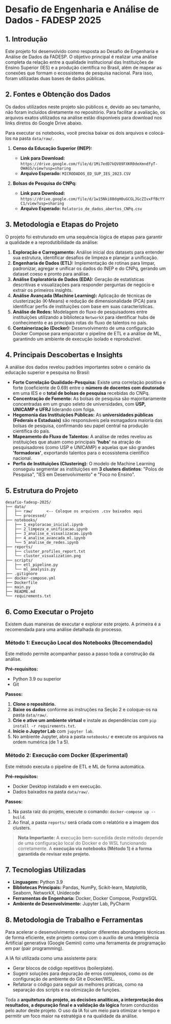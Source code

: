 # Desafio de Engenharia e Análise de Dados - FADESP 2025

## 1. Introdução

Este projeto foi desenvolvido como resposta ao Desafio de Engenharia e Análise de Dados da FADESP. O objetivo principal é realizar uma análise completa da relação entre a qualidade institucional das Instituições de Ensino Superior (IES) e a produção científica no Brasil, além de mapear as conexões que formam o ecossistema de pesquisa nacional. Para isso, foram utilizadas duas bases de dados públicas.

## 2. Fontes e Obtenção dos Dados

Os dados utilizados neste projeto são públicos e, devido ao seu tamanho, não foram incluídos diretamente no repositório. Para facilitar a avaliação, os arquivos exatos utilizados na análise estão disponíveis para download nos links diretos do Google Drive abaixo.

Para executar os notebooks, você precisa baixar os dois arquivos e colocá-los na pasta `data/raw/`.

1.  **Censo da Educação Superior (INEP):**
    * **Link para Download:** `https://drive.google.com/file/d/1Mi7edD7kQV89FXKR0deXmndfyT-OWAGS/view?usp=sharing`
    * **Arquivo Esperado:** `MICRODADOS_ED_SUP_IES_2023.CSV`

2.  **Bolsas de Pesquisa do CNPq:**
    * **Link para Download:** `https://drive.google.com/file/d/1w15Nki88dqH0uGCGLJGcZIvxFfBcYYC1/view?usp=sharing`
    * **Arquivo Esperado:** `Relatorio_de_dados_abertos_CNPq.csv`

## 3. Metodologia e Etapas do Projeto

O projeto foi estruturado em uma sequência lógica de etapas para garantir a qualidade e a reprodutibilidade da análise:

1.  **Exploração e Carregamento:** Análise inicial dos datasets para entender sua estrutura, identificar desafios de limpeza e planejar a unificação.
2.  **Engenharia de Dados (ETL):** Implementação de rotinas para limpar, padronizar, agregar e unificar os dados do INEP e do CNPq, gerando um dataset coeso e pronto para análise.
3.  **Análise Exploratória de Dados (EDA):** Geração de estatísticas descritivas e visualizações para responder perguntas de negócio e extrair os primeiros insights.
4.  **Análise Avançada (Machine Learning):** Aplicação de técnicas de clusterização (K-Means) e redução de dimensionalidade (PCA) para identificar perfis de instituições com base em suas características.
5.  **Análise de Redes:** Modelagem do fluxo de pesquisadores entre instituições utilizando a biblioteca `NetworkX` para identificar hubs de conhecimento e as principais rotas do fluxo de talentos no país.
6.  **Containerização (Docker):** Desenvolvimento de uma configuração Docker Compose para empacotar o pipeline de ETL e a análise de ML, garantindo um ambiente de execução isolado e reproduzível.

## 4. Principais Descobertas e Insights

A análise dos dados revelou padrões importantes sobre o cenário da educação superior e pesquisa no Brasil:

* **Forte Correlação Qualidade-Pesquisa:** Existe uma correlação positiva e forte (coeficiente de 0.69) entre o **número de docentes com doutorado** em uma IES e o **total de bolsas de pesquisa** recebidas do CNPq.
* **Concentração de Fomento:** As bolsas de pesquisa são majoritariamente concentradas em um grupo seleto de universidades, com **USP, UNICAMP e UFRJ** liderando com folga.
* **Hegemonia das Instituições Públicas:** As **universidades públicas (Federais e Estaduais)** são responsáveis pela esmagadora maioria das bolsas de pesquisa, confirmando seu papel central na produção científica do país.
* **Mapeamento do Fluxo de Talentos:** A análise de redes revelou as instituições que atuam como principais **'hubs'** na atração de pesquisadores (como USP e UNICAMP) e aquelas que são grandes **'formadoras'**, exportando talentos para o ecossistema científico nacional.
* **Perfis de Instituições (Clustering):** O modelo de Machine Learning conseguiu segmentar as instituições em **3 clusters distintos**: "Polos de Pesquisa", "IES em Desenvolvimento" e "Foco no Ensino".

## 5. Estrutura do Projeto

```
desafio-fadesp-2025/
├── data/
│   ├── raw/      <-- Coloque os arquivos .csv baixados aqui
│   └── processed/
├── notebooks/
│   ├── 1_exploracao_inicial.ipynb
│   ├── 2_limpeza_e_unificacao.ipynb
│   ├── 3_analise_e_visualizacao.ipynb
│   ├── 4_analise_avancada_ml.ipynb
│   └── 5_analise_de_redes.ipynb
├── reports/
│   ├── cluster_profiles_report.txt
│   └── cluster_visualization.png
├── scripts/
│   ├── etl_pipeline.py
│   └── ml_analysis.py
├── .gitignore
├── docker-compose.yml
├── Dockerfile
├── main.py
├── README.md
└── requirements.txt
```

## 6. Como Executar o Projeto

Existem duas maneiras de executar e explorar este projeto. A primeira é a recomendada para uma análise detalhada do processo.

### Método 1: Execução Local dos Notebooks (Recomendado)

Este método permite acompanhar passo a passo toda a construção da análise.

**Pré-requisitos:**
* Python 3.9 ou superior
* Git

**Passos:**

1.  **Clone o repositório.**
2.  **Baixe os dados** conforme as instruções na Seção 2 e coloque-os na pasta `data/raw/`.
3.  **Crie e ative um ambiente virtual** e instale as dependências com `pip install -r requirements.txt`.
4.  **Inicie o Jupyter Lab** com `jupyter lab`.
5.  No ambiente Jupyter, abra a pasta `notebooks/` e execute os arquivos na ordem numérica (de 1 a 5).

### Método 2: Execução com Docker (Experimental)

Este método executa o pipeline de ETL e ML de forma automática.

**Pré-requisitos:**
* Docker Desktop instalado e em execução.
* Dados baixados na pasta `data/raw/`.

**Passos:**

1.  Na pasta raiz do projeto, execute o comando: `docker-compose up --build`.
2.  Ao final, a pasta `reports/` será criada com o relatório e a imagem dos clusters.

> **Nota Importante:** A execução bem-sucedida deste método depende de uma configuração local do Docker e do WSL funcionando corretamente. A **execução via notebooks (Método 1) é a forma garantida de revisar este projeto.**

## 7. Tecnologias Utilizadas

* **Linguagem:** Python 3.9
* **Bibliotecas Principais:** Pandas, NumPy, Scikit-learn, Matplotlib, Seaborn, NetworkX, Unidecode
* **Ferramentas de Engenharia:** Docker, Docker Compose, PostgreSQL
* **Ambiente de Desenvolvimento:** Jupyter Lab, PyCharm

## 8. Metodologia de Trabalho e Ferramentas

Para acelerar o desenvolvimento e explorar diferentes abordagens técnicas de forma eficiente, este projeto contou com o auxílio de uma Inteligência Artificial generativa (Google Gemini) como uma ferramenta de programação em par (pair programming).

A IA foi utilizada como uma assistente para:
* Gerar blocos de código repetitivos (boilerplate).
* Sugerir soluções para depuração de erros complexos, como os de configuração de ambiente do Git e Docker/WSL.
* Refatorar o código para seguir as melhores práticas, como na separação dos scripts e na otimização de funções.

Toda a **arquitetura do projeto, as decisões analíticas, a interpretação dos resultados, a depuração final e a validação da lógica** foram conduzidas pelo autor deste projeto. O uso da IA foi um meio para otimizar o tempo e permitir um foco maior na estratégia e na qualidade da análise.
